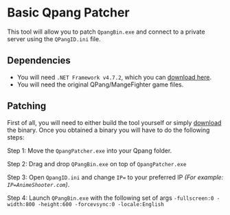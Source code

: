 # Basic Qpang Patcher
This tool will allow you to patch `QpangBin.exe` and connect to a private server using the `QPangID.ini` file.

## Dependencies
- You will need `.NET Framework v4.7.2`, which you can [download here](https://dotnet.microsoft.com/download/dotnet-framework/net472).
- You will need the original QPang/MangeFighter game files.

## Patching
First of all, you will need to either build the tool yourself or simply [download](https://github.com/AnimeShooter/QPangMiniLauncher/releases/download/v1.0.0/QpangLauncher.exe) the binary. Once you obtained a binary you will have to do the following steps:

Step 1: Move the `QpangPatcher.exe` into your Qpang folder.

Step 2: Drag and drop `QPangBin.exe` on top of `QpangPatcher.exe`

Step 3: Open `QpangID.ini` and change `IP=` to your preferred IP *(For example: `IP=AnimeShooter.com`)*.

Step 4: Launch `QPangBin.exe` with the following set of args `-fullscreen:0 -width:800 -height:600 -forcevsync:0 -locale:English`

